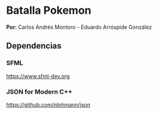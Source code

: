 #  Batalla Pokemon

**Por:** Carlos Andrés Montoro - 
         Eduardo Arróspide González

## Dependencias

### SFML

https://www.sfml-dev.org

### JSON for Modern C++

https://github.com/nlohmann/json

